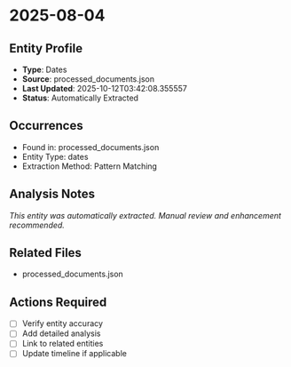 # 2025-08-04

## Entity Profile
- **Type**: Dates
- **Source**: processed_documents.json
- **Last Updated**: 2025-10-12T03:42:08.355557
- **Status**: Automatically Extracted

## Occurrences
- Found in: processed_documents.json
- Entity Type: dates
- Extraction Method: Pattern Matching

## Analysis Notes
*This entity was automatically extracted. Manual review and enhancement recommended.*

## Related Files
- processed_documents.json

## Actions Required
- [ ] Verify entity accuracy
- [ ] Add detailed analysis
- [ ] Link to related entities
- [ ] Update timeline if applicable

